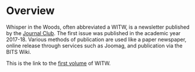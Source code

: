<!-- TITLE: Whispers In The Woods -->
<!-- SUBTITLE: Whispers in the Woods is a bi-semesterly newsletter published by Journal Club. -->

# Overview
Whisper in the Woods, often abbreviated a WITW, is a newsletter published by the [Journal Club](/orgs/journal-club). The first issue was published in the academic year 2017-18. Various methods of publication are used like a paper newspaper, online release through services such as Joomag, and publication via the BITS Wiki.  

This is the link to the [first volume](/news/witw/vol-1) of WITW.
